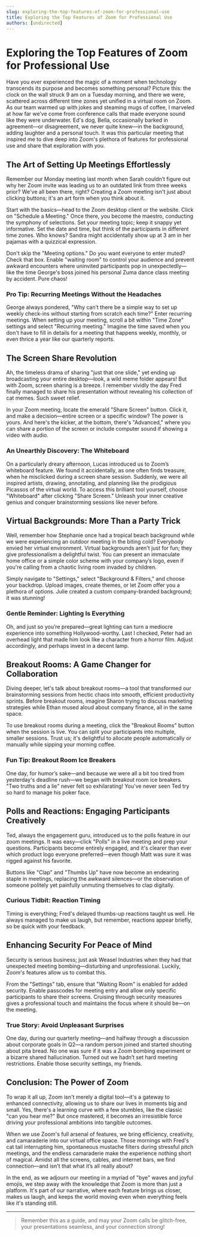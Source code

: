 ```yaml
---
slug: exploring-the-top-features-of-zoom-for-professional-use
title: Exploring the Top Features of Zoom for Professional Use
authors: [undirected]
---
```



# Exploring the Top Features of Zoom for Professional Use

Have you ever experienced the magic of a moment when technology transcends its purpose and becomes something personal? Picture this: the clock on the wall struck 9 am on a Tuesday morning, and there we were, scattered across different time zones yet unified in a virtual room on Zoom. As our team warmed up with jokes and steaming mugs of coffee, I marveled at how far we’ve come from conference calls that made everyone sound like they were underwater. Ed's dog, Bella, occasionally barked in agreement—or disagreement, we never quite knew—in the background, adding laughter and a personal touch. It was this particular meeting that inspired me to dive deep into Zoom's plethora of features for professional use and share that exploration with you.

## The Art of Setting Up Meetings Effortlessly

Remember our Monday meeting last month when Sarah couldn’t figure out why her Zoom invite was leading us to an outdated link from three weeks prior? We've all been there, right? Creating a Zoom meeting isn't just about clicking buttons; it's an art form when you think about it.

Start with the basics—head to the Zoom desktop client or the website. Click on "Schedule a Meeting." Once there, you become the maestro, conducting the symphony of selections. Set your meeting topic; keep it snappy yet informative. Set the date and time, but think of the participants in different time zones. Who knows? Sandra might accidentally show up at 3 am in her pajamas with a quizzical expression.

Don't skip the "Meeting options." Do you want everyone to enter muted? Check that box. Enable "waiting room" to control your audience and prevent awkward encounters where uninvited participants pop in unexpectedly—like the time George's boss joined his personal Zuma dance class meeting by accident. Pure chaos!

### Pro Tip: Recurring Meetings Without the Headaches

George always pondered, "Why can’t there be a simple way to set up weekly check-ins without starting from scratch each time?" Enter recurring meetings. When setting up your meeting, scroll a bit within "Time Zone" settings and select "Recurring meeting." Imagine the time saved when you don't have to fill in details for a meeting that happens weekly, monthly, or even thrice a year like our quarterly reports.

## The Screen Share Revolution

Ah, the timeless drama of sharing "just that one slide," yet ending up broadcasting your entire desktop—look, a wild meme folder appears! But with Zoom, screen sharing is a breeze. I remember vividly the day Fred finally managed to share his presentation without revealing his collection of cat memes. Such sweet relief.

In your Zoom meeting, locate the emerald "Share Screen" button. Click it, and make a decision—entire screen or a specific window? The power is yours. And here's the kicker, at the bottom, there's "Advanced," where you can share a portion of the screen or include computer sound if showing a video with audio.

### An Unearthly Discovery: The Whiteboard

On a particularly dreary afternoon, Lucas introduced us to Zoom’s whiteboard feature. We found it accidentally, as one often finds treasure, when he misclicked during a screen share session. Suddenly, we were all inspired artists, drawing, annotating, and planning like the prodigious Picassos of the virtual world. To access this brilliant tool yourself, choose "Whiteboard" after clicking "Share Screen." Unleash your inner creative genius and conquer brainstorming sessions like never before.

## Virtual Backgrounds: More Than a Party Trick

Well, remember how Stephanie once had a tropical beach background while we were experiencing an outdoor meeting in the biting cold? Everybody envied her virtual environment. Virtual backgrounds aren't just for fun; they give professionalism a delightful twist. You can present an immaculate home office or a simple color scheme with your company’s logo, even if you're calling from a chaotic living room invaded by children.

Simply navigate to "Settings," select "Background & Filters," and choose your backdrop. Upload images, create themes, or let Zoom offer you a plethora of options. Julie created a custom company-branded background; it was stunning!

### Gentle Reminder: Lighting Is Everything

Oh, and just so you’re prepared—great lighting can turn a mediocre experience into something Hollywood-worthy. Last I checked, Peter had an overhead light that made him look like a character from a horror film. Adjust accordingly, and perhaps invest in a decent lamp.

## Breakout Rooms: A Game Changer for Collaboration

Diving deeper, let's talk about breakout rooms—a tool that transformed our brainstorming sessions from hectic chaos into smooth, efficient productivity sprints. Before breakout rooms, imagine Sharon trying to discuss marketing strategies while Ethan mused aloud about company finance, all in the same space.

To use breakout rooms during a meeting, click the "Breakout Rooms" button when the session is live. You can split your participants into multiple, smaller sessions. Trust us; it's delightful to allocate people automatically or manually while sipping your morning coffee.

### Fun Tip: Breakout Room Ice Breakers

One day, for humor’s sake—and because we were all a bit too tired from yesterday's deadline rush—we began with breakout room ice breakers. "Two truths and a lie" never felt so exhilarating! You've never seen Ted try so hard to manage his poker face.

## Polls and Reactions: Engaging Participants Creatively

Ted, always the engagement guru, introduced us to the polls feature in our zoom meetings. It was easy—click "Polls" in a live meeting and prep your questions. Participants become entirely engaged, and it's clearer than ever which product logo everyone preferred—even though Matt was sure it was rigged against his favorite.

Buttons like "Clap" and "Thumbs Up" have now become an endearing staple in meetings, replacing the awkward silences—or the observation of someone politely yet painfully unmuting themselves to clap digitally.

### Curious Tidbit: Reaction Timing

Timing is everything; Fred's delayed thumbs-up reactions taught us well. He always managed to make us laugh, but remember, reactions appear briefly, so be quick with your feedback.

## Enhancing Security For Peace of Mind

Security is serious business; just ask Weasel Industries when they had that unexpected meeting bombing—disturbing and unprofessional. Luckily, Zoom's features allow us to combat this. 

From the "Settings" tab, ensure that "Waiting Room" is enabled for added security. Enable passcodes for meeting entry and allow only specific participants to share their screens. Cruising through security measures gives a professional touch and maintains the focus where it should be—on the meeting. 

### True Story: Avoid Unpleasant Surprises

One day, during our quarterly meeting—and halfway through a discussion about corporate goals in Q2—a random person joined and started shouting about pita bread. No one was sure if it was a Zoom bombing experiment or a bizarre shared hallucination. Turned out we hadn’t set hard meeting restrictions. Enable those security settings, my friends.

## Conclusion: The Power of Zoom

To wrap it all up, Zoom isn't merely a digital tool—it's a gateway to enhanced connectivity, allowing us to share our lives in moments big and small. Yes, there's a learning curve with a few stumbles, like the classic "can you hear me?" But once mastered, it becomes an irresistible force driving your professional ambitions into tangible outcomes.

When we use Zoom's full arsenal of features, we bring efficiency, creativity, and camaraderie into our virtual office space. Those mornings with Fred's cat tail interrupting him, spontaneous mustache filters during stressful pitch meetings, and the endless camaraderie make the experience nothing short of magical. Amidst all the screens, cables, and internet bars, we find connection—and isn't that what it’s all really about?

In the end, as we adjourn our meeting in a myriad of "bye" waves and joyful emojis, we step away with the knowledge that Zoom is more than just a platform. It's part of our narrative, where each feature brings us closer, makes us laugh, and keeps the world moving even when everything feels like it's standing still.

---

> Remember this as a guide, and may your Zoom calls be glitch-free, your presentations seamless, and your connection strong!